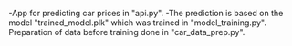-App for predicting car prices in "api.py".
-The prediction is based on the model "trained_model.plk" which was trained in "model_training.py". Preparation of data before training done in "car_data_prep.py".
